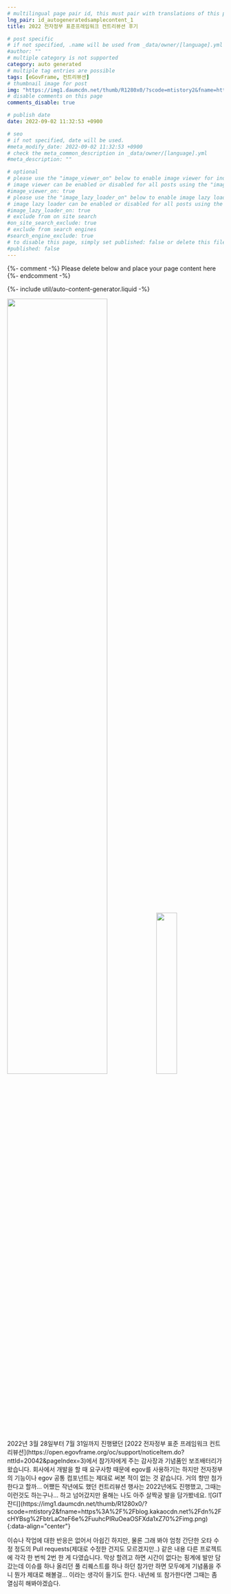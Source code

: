 ```yaml
---
# multilingual page pair id, this must pair with translations of this page. (This name must be unique)
lng_pair: id_autogeneratedsamplecontent_1
title: 2022 전자정부 표준프레임워크 컨트리뷰션 후기

# post specific
# if not specified, .name will be used from _data/owner/[language].yml
#author: ""
# multiple category is not supported
category: auto generated
# multiple tag entries are possible
tags: [eGovFrame, 컨트리뷰션]
# thumbnail image for post
img: "https://img1.daumcdn.net/thumb/R1280x0/?scode=mtistory2&fname=https%3A%2F%2Fblog.kakaocdn.net%2Fdn%2FXfkLQ%2FbtrLawGAupU%2FtPATa9kc46bN6lYCo8h210%2Fimg.png"
# disable comments on this page
comments_disable: true

# publish date
date: 2022-09-02 11:32:53 +0900

# seo
# if not specified, date will be used.
#meta_modify_date: 2022-09-02 11:32:53 +0900
# check the meta_common_description in _data/owner/[language].yml
#meta_description: ""

# optional
# please use the "image_viewer_on" below to enable image viewer for individual pages or posts (_posts/ or [language]/_posts folders).
# image viewer can be enabled or disabled for all posts using the "image_viewer_posts: true" setting in _data/conf/main.yml.
#image_viewer_on: true
# please use the "image_lazy_loader_on" below to enable image lazy loader for individual pages or posts (_posts/ or [language]/_posts folders).
# image lazy loader can be enabled or disabled for all posts using the "image_lazy_loader_posts: true" setting in _data/conf/main.yml.
#image_lazy_loader_on: true
# exclude from on site search
#on_site_search_exclude: true
# exclude from search engines
#search_engine_exclude: true
# to disable this page, simply set published: false or delete this file
#published: false
---
```


{%- comment -%} Please delete below and place your page content here {%- endcomment -%}

{%- include util/auto-content-generator.liquid -%}

<!-- outline-start -->
<img src = "https://img1.daumcdn.net/thumb/R1280x0/?scode=mtistory2&fname=https%3A%2F%2Fblog.kakaocdn.net%2Fdn%2FXfkLQ%2FbtrLawGAupU%2FtPATa9kc46bN6lYCo8h210%2Fimg.png" width="68%">
<img src = "https://img1.daumcdn.net/thumb/R1280x0/?scode=mtistory2&fname=https%3A%2F%2Fblog.kakaocdn.net%2Fdn%2FbeMTd6%2FbtrLchBPHyI%2FXcUBvMDSoS2CQlFWkpBNHk%2Fimg.png" width="31%">
2022년 3월 28일부터 7월 31일까지 진행됐던 [2022 전자정부 표준 프레임워크 컨트리뷰션](https://open.egovframe.org/oc/support/noticeItem.do?nttId=20042&pageIndex=3)에서 참가자에게 주는 감사장과 기념품인 보조배터리가 왔습니다.
회사에서 개발을 할 때 요구사항 때문에 egov를 사용하기는 하지만 전자정부의 기능이나 egov 공통 컴포넌트는 제대로 써본 적이 없는 것 같습니다.
거의 향만 첨가한다고 할까... 어쨌든 작년에도 했던 컨트리뷰션 행사는 2022년에도 진행했고, 그때는 이런것도 하는구나... 하고  넘어갔지만 올해는 나도 아주 살짝궁 발을 담가봤네요.
![GIT 잔디](https://img1.daumcdn.net/thumb/R1280x0/?scode=mtistory2&fname=https%3A%2F%2Fblog.kakaocdn.net%2Fdn%2FcHYBsg%2FbtrLaCteF6e%2FuuhcPIRuOeaOSFXda1xZ70%2Fimg.png){:data-align="center"}

이슈나 작업에 대한 반응은 없어서 아쉽긴 하지만, 물론 그래 봐야 엄청 간단한 오타 수정 정도의 Pull requests(제대로 수정한 건지도 모르겠지만..) 같은 내용 다른 프로젝트에 각각 한 번씩 2번 한 게 다였습니다.
막상 할려고 하면 시간이 없다는 핑계에 발만 담갔는데 이슈를 하나 올리던 풀 리퀘스트를 하나 하던 참가만 하면 모두에게 기념품을 주니 뭔가 제대로 해볼걸... 이라는 생각이 들기도 한다. 내년에 또 참가한다면 그때는 좀 열심히 해봐야겠습다.

<!-- outline-end -->
